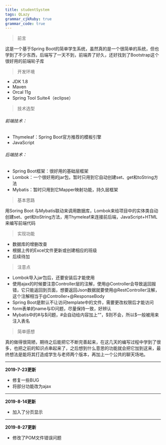 ```yaml
---
title: studentSystem
tags: QLazy
grammar_cjkRuby: true
grammar_code: true
---
```



> 前言

这是一个基于Spring Boot的简单学生系统，虽然真的是一个很简单的系统，但也学到了不少东西，后端写了一天不到，前端弄了好久，还好找到了Bootstrap这个很好用的前端轮子库

> 开发环境

- JDK 1.8
- Maven
- Orcal 11g
- Spring Tool Suite4（eclipse）




> 技术选型
###### 前端技术：

- Thymeleaf：Spring Boot官方推荐的模板引擎
- JavaScript

###### 后端技术：

- Spring Boot框架：很好用的基础层框架
- Lombok：一个很好用的jar包，暂时只用到它自动创建set、get和toString方法
- Mybatis：暂时只用到它Mapper映射功能，持久层框架

>基本思路

用Soring Boot 与Mybatis联动来调用数据库，Lombok来给项目中的实体类自动创建set、get和toString方法，用Thymeleaf来连接前后端，JavaScript+HTML来编写前端代码

> 实现功能

 - 数据库的增删改查
 - 根据上传的Excel文件更新或创建相应的班级
 - 后续待加
 
> 注意点
 
 - Lombok导入jar包后，还要安装后才能使用
 - 使用ajax的时候要注意Controller层的注解，使用@Controller会导致返回报错，它只能返回到页面，想要返回Json数据就要使用@RestController注解，这个注解相当于@Controller+@ResponseBody
 - Spring Boot是默认不让访问template中的文件，需要更改权限后才能访问
 - form表单的name与ID问题，尽量保持一致，好辨认
 - Mybatis中的#与$问题，#会自动给内容加上“”，$则不会，所以$一般被用来注入表名
 
> 简单感想

真的做得很简陋，期待之后能把它不断完善起来，在这几天的编写过程中学到了很多，也把之前的知识点串起来了，之后想到什么意思的功能就会把它加到这来，最终想法是能将其打造成学生与老师两个版本，再加上一个公共的聊天场地。

---
**2019-7-23更新**

- 修复一些BUG
- 将部分功能改为ajax

---
**2019-8-14更新**

- 加入了分页显示

---
**2019-8-27更新**

- 修改了POM文件错误问题
 
